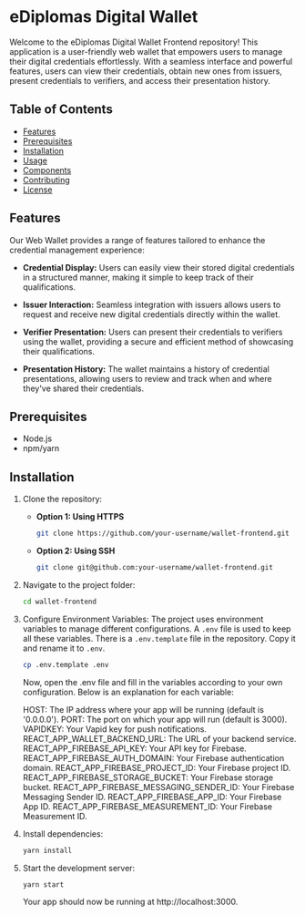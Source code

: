 
# eDiplomas Digital Wallet

Welcome to the eDiplomas Digital Wallet Frontend repository! This application is a user-friendly web wallet that empowers users to manage their digital credentials effortlessly. With a seamless interface and powerful features, users can view their credentials, obtain new ones from issuers, present credentials to verifiers, and access their presentation history.


## Table of Contents
- [Features](#features)
- [Prerequisites](#prerequisites)
- [Installation](#installation)
- [Usage](#usage)
- [Components](#components)
- [Contributing](#contributing)
- [License](#license)

## Features

Our Web Wallet provides a range of features tailored to enhance the credential management experience:

- **Credential Display:** Users can easily view their stored digital credentials in a structured manner, making it simple to keep track of their qualifications.

- **Issuer Interaction:** Seamless integration with issuers allows users to request and receive new digital credentials directly within the wallet.

- **Verifier Presentation:** Users can present their credentials to verifiers using the wallet, providing a secure and efficient method of showcasing their qualifications.

- **Presentation History:** The wallet maintains a history of credential presentations, allowing users to review and track when and where they've shared their credentials.

## Prerequisites

- Node.js
- npm/yarn


## Installation

1. Clone the repository:

   - **Option 1: Using HTTPS**
     ```bash
     git clone https://github.com/your-username/wallet-frontend.git
     ```
  
   - **Option 2: Using SSH**
     ```bash
     git clone git@github.com:your-username/wallet-frontend.git
     ```

2. Navigate to the project folder:

   ```bash
   cd wallet-frontend
   ```
3. Configure Environment Variables:
The project uses environment variables to manage different configurations. A `.env` file is used to keep all these variables. There is a `.env.template` file in the repository. Copy it and rename it to `.env`.
   ```bash
   cp .env.template .env
   ```
   Now, open the .env file and fill in the variables according to your own configuration. Below is an explanation for each variable:

	HOST: The IP address where your app will be running (default is '0.0.0.0'). 
	PORT: The port on which your app will run (default is 3000). 
	VAPIDKEY: Your Vapid key for push notifications. 
	REACT_APP_WALLET_BACKEND_URL: The URL of your backend service.
	REACT_APP_FIREBASE_API_KEY: Your API key for Firebase. 
	REACT_APP_FIREBASE_AUTH_DOMAIN: Your Firebase authentication domain.
	REACT_APP_FIREBASE_PROJECT_ID: Your Firebase project ID.
	REACT_APP_FIREBASE_STORAGE_BUCKET: Your Firebase storage bucket.
	REACT_APP_FIREBASE_MESSAGING_SENDER_ID: Your Firebase Messaging Sender ID.
	REACT_APP_FIREBASE_APP_ID: Your Firebase App ID. 
	REACT_APP_FIREBASE_MEASUREMENT_ID: Your Firebase Measurement ID.

4. Install dependencies:
	```bash
	yarn install
	```
5. Start the development server:

   ```bash
   yarn start
   ```
   Your app should now be running at http://localhost:3000.